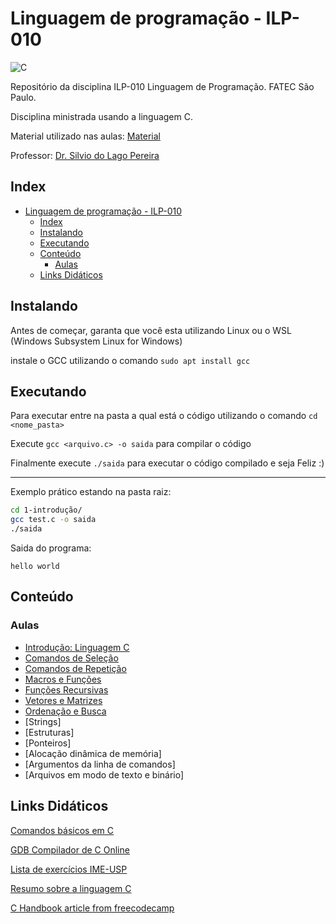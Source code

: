 # Linguagem de programação - ILP-010

![C](https://img.shields.io/badge/C-00599C?style=for-the-badge&logo=c&logoColor=white)

Repositório da disciplina ILP-010 Linguagem de Programação. FATEC São Paulo.

Disciplina ministrada usando a linguagem C.

Material utilizado nas aulas: [Material](https://www.ime.usp.br/~slago/main.fatecsp.lp.html)

Professor: [Dr. Silvio do Lago Pereira](https://www.ime.usp.br/~slago/index.html)

## Index

- [Linguagem de programação - ILP-010](#linguagem-de-programação---ilp-010)
  - [Index](#index)
  - [Instalando](#instalando)
  - [Executando](#executando)
  - [Conteúdo](#conteúdo)
    - [Aulas](#aulas)
  - [Links Didáticos](#links-didáticos)

## Instalando

Antes de começar, garanta que você esta utilizando Linux ou o WSL (Windows Subsystem Linux for Windows)

instale o GCC utilizando o comando `sudo apt install gcc`

## Executando

Para executar entre na pasta a qual está o código utilizando o comando `cd <nome_pasta>`

Execute `gcc <arquivo.c> -o saida` para compilar o código

Finalmente execute `./saida` para executar o código compilado e seja Feliz :)

---
Exemplo prático estando na pasta raiz:

```bash
cd 1-introdução/
gcc test.c -o saida
./saida
```

Saida do programa:

```text
hello world
```

## Conteúdo

### Aulas

- [Introdução: Linguagem C](01-introducao)
- [Comandos de Seleção](02-comandos-selecao)
- [Comandos de Repetição](03-comandos-repeticao)
- [Macros e Funções](04-macros-funcoes)
- [Funções Recursivas](05-funcoes-recursivas)
- [Vetores e Matrizes](06-vetores-matrizes)
- [Ordenação e Busca](07-ordenacao-busca)
- [Strings]
- [Estruturas]
- [Ponteiros]
- [Alocação dinâmica de memória]
- [Argumentos da linha de comandos]
- [Arquivos em modo de texto e binário]

## Links Didáticos

[Comandos básicos em C](http://albertocn.sytes.net/2010-1/pi/aulas/linguagem_c.htm)

[GDB Compilador de C Online](https://www.onlinegdb.com/)

[Lista de exercícios IME-USP](https://drive.google.com/file/d/1Zyy9MACKkhypQT502B6Ritc9jwLnd0lW/view?usp=sharing)

[Resumo sobre a linguagem C](https://drive.google.com/file/d/1F6M99Q3v5GrqmiGGmfwdTwndtGguLzxF/view?usp=sharing)

[C Handbook article from freecodecamp](https://www.freecodecamp.org/news/the-c-beginners-handbook/#pointers)
